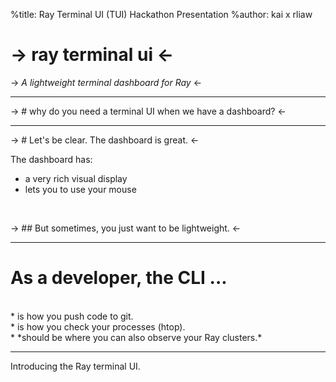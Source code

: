 %title: Ray Terminal UI (TUI) Hackathon Presentation
%author: kai x rliaw

-> ray terminal ui <-
=====================

-> _A lightweight terminal dashboard for Ray_ <-

-------------------------------------------------

-> # why do you need a terminal UI when we have a dashboard? <-

-----------------------------------------------

-> # Let's be clear. The dashboard is great. <-

The dashboard has: 
* a very rich visual display
* lets you to use your mouse
<br>

-> ## But sometimes, you just want to be lightweight. <-

-----------------------------------------------

# As a developer, the CLI ...

<br>
* is how you push code to git.
<br>
* is how you check your processes (htop). 
<br>
* *should be where you can also observe your Ray clusters.*

-----------------------------------------------

Introducing the Ray terminal UI.
